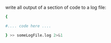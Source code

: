 write all output of a section of code to a log file:
```sh
{

#.... code here ....

} >> someLogFile.log 2>&1
```
